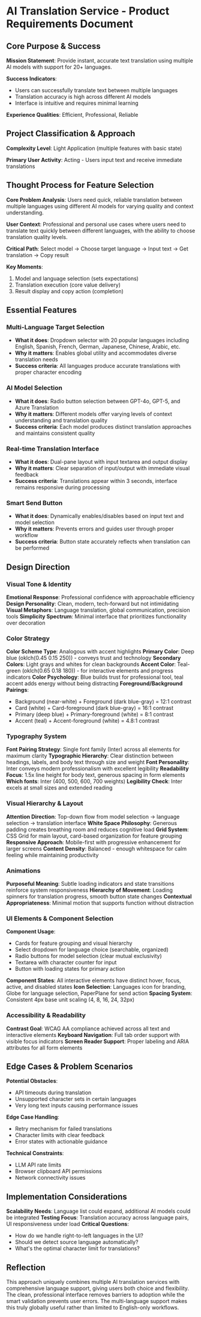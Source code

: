 # AI Translation Service - Product Requirements Document

## Core Purpose & Success

**Mission Statement**: Provide instant, accurate text translation using multiple AI models with support for 20+ languages.

**Success Indicators**: 
- Users can successfully translate text between multiple languages
- Translation accuracy is high across different AI models
- Interface is intuitive and requires minimal learning

**Experience Qualities**: Efficient, Professional, Reliable

## Project Classification & Approach

**Complexity Level**: Light Application (multiple features with basic state)

**Primary User Activity**: Acting - Users input text and receive immediate translations

## Thought Process for Feature Selection

**Core Problem Analysis**: Users need quick, reliable translation between multiple languages using different AI models for varying quality and context understanding.

**User Context**: Professional and personal use cases where users need to translate text quickly between different languages, with the ability to choose translation quality levels.

**Critical Path**: Select model → Choose target language → Input text → Get translation → Copy result

**Key Moments**: 
1. Model and language selection (sets expectations)
2. Translation execution (core value delivery)
3. Result display and copy action (completion)

## Essential Features

### Multi-Language Target Selection
- **What it does**: Dropdown selector with 20 popular languages including English, Spanish, French, German, Japanese, Chinese, Arabic, etc.
- **Why it matters**: Enables global utility and accommodates diverse translation needs
- **Success criteria**: All languages produce accurate translations with proper character encoding

### AI Model Selection
- **What it does**: Radio button selection between GPT-4o, GPT-5, and Azure Translation
- **Why it matters**: Different models offer varying levels of context understanding and translation quality
- **Success criteria**: Each model produces distinct translation approaches and maintains consistent quality

### Real-time Translation Interface
- **What it does**: Dual-pane layout with input textarea and output display
- **Why it matters**: Clear separation of input/output with immediate visual feedback
- **Success criteria**: Translations appear within 3 seconds, interface remains responsive during processing

### Smart Send Button
- **What it does**: Dynamically enables/disables based on input text and model selection
- **Why it matters**: Prevents errors and guides user through proper workflow
- **Success criteria**: Button state accurately reflects when translation can be performed

## Design Direction

### Visual Tone & Identity
**Emotional Response**: Professional confidence with approachable efficiency
**Design Personality**: Clean, modern, tech-forward but not intimidating
**Visual Metaphors**: Language translation, global communication, precision tools
**Simplicity Spectrum**: Minimal interface that prioritizes functionality over decoration

### Color Strategy
**Color Scheme Type**: Analogous with accent highlights
**Primary Color**: Deep blue (oklch(0.45 0.15 250)) - conveys trust and technology
**Secondary Colors**: Light grays and whites for clean backgrounds
**Accent Color**: Teal-green (oklch(0.65 0.18 180)) - for interactive elements and progress indicators
**Color Psychology**: Blue builds trust for professional tool, teal accent adds energy without being distracting
**Foreground/Background Pairings**: 
- Background (near-white) + Foreground (dark blue-gray) = 12:1 contrast
- Card (white) + Card-foreground (dark blue-gray) = 16:1 contrast
- Primary (deep blue) + Primary-foreground (white) = 8:1 contrast
- Accent (teal) + Accent-foreground (white) = 4.8:1 contrast

### Typography System
**Font Pairing Strategy**: Single font family (Inter) across all elements for maximum clarity
**Typographic Hierarchy**: Clear distinction between headings, labels, and body text through size and weight
**Font Personality**: Inter conveys modern professionalism with excellent legibility
**Readability Focus**: 1.5x line height for body text, generous spacing in form elements
**Which fonts**: Inter (400, 500, 600, 700 weights)
**Legibility Check**: Inter excels at small sizes and extended reading

### Visual Hierarchy & Layout
**Attention Direction**: Top-down flow from model selection → language selection → translation interface
**White Space Philosophy**: Generous padding creates breathing room and reduces cognitive load
**Grid System**: CSS Grid for main layout, card-based organization for feature grouping
**Responsive Approach**: Mobile-first with progressive enhancement for larger screens
**Content Density**: Balanced - enough whitespace for calm feeling while maintaining productivity

### Animations
**Purposeful Meaning**: Subtle loading indicators and state transitions reinforce system responsiveness
**Hierarchy of Movement**: Loading spinners for translation progress, smooth button state changes
**Contextual Appropriateness**: Minimal motion that supports function without distraction

### UI Elements & Component Selection
**Component Usage**: 
- Cards for feature grouping and visual hierarchy
- Select dropdown for language choice (searchable, organized)
- Radio buttons for model selection (clear mutual exclusivity)
- Textarea with character counter for input
- Button with loading states for primary action

**Component States**: All interactive elements have distinct hover, focus, active, and disabled states
**Icon Selection**: Languages icon for branding, Globe for language selection, PaperPlane for send action
**Spacing System**: Consistent 4px base unit scaling (4, 8, 16, 24, 32px)

### Accessibility & Readability
**Contrast Goal**: WCAG AA compliance achieved across all text and interactive elements
**Keyboard Navigation**: Full tab order support with visible focus indicators
**Screen Reader Support**: Proper labeling and ARIA attributes for all form elements

## Edge Cases & Problem Scenarios

**Potential Obstacles**: 
- API timeouts during translation
- Unsupported character sets in certain languages
- Very long text inputs causing performance issues

**Edge Case Handling**:
- Retry mechanism for failed translations
- Character limits with clear feedback
- Error states with actionable guidance

**Technical Constraints**: 
- LLM API rate limits
- Browser clipboard API permissions
- Network connectivity issues

## Implementation Considerations

**Scalability Needs**: Language list could expand, additional AI models could be integrated
**Testing Focus**: Translation accuracy across language pairs, UI responsiveness under load
**Critical Questions**: 
- How do we handle right-to-left languages in the UI?
- Should we detect source language automatically?
- What's the optimal character limit for translations?

## Reflection

This approach uniquely combines multiple AI translation services with comprehensive language support, giving users both choice and flexibility. The clean, professional interface removes barriers to adoption while the smart validation prevents user errors. The multi-language support makes this truly globally useful rather than limited to English-only workflows.